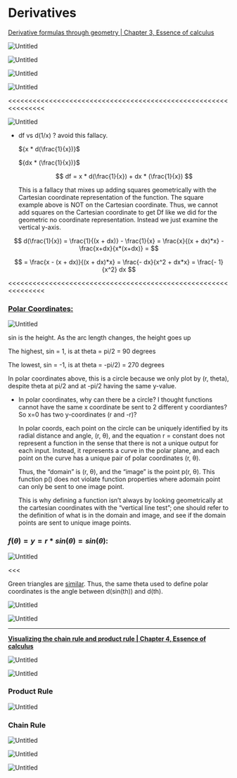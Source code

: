 # Derivatives

[Derivative formulas through geometry | Chapter 3, Essence of calculus](https://youtu.be/S0_qX4VJhMQ)

![Untitled](Derivatives%204fee928e4d25473692d694d69b5545c0/Untitled.png)

![Untitled](Derivatives%204fee928e4d25473692d694d69b5545c0/Untitled%201.png)

![Untitled](Derivatives%204fee928e4d25473692d694d69b5545c0/Untitled%202.png)

![Untitled](Derivatives%204fee928e4d25473692d694d69b5545c0/Untitled%203.png)

<<<<<<<<<<<<<<<<<<<<<<<<<<<<<<<<<<<<<<<<<<<<<<<<<<<<<<<<<<<<<<<

![Untitled](Derivatives%204fee928e4d25473692d694d69b5545c0/Untitled%204.png)

- df vs d(1/x) ? avoid this fallacy.
    
    ${x * d(\frac{1}{x})}$
    
    ${dx * (\frac{1}{x})}$
    
    $$
    df = x * d(\frac{1}{x}) + dx * (\frac{1}{x})
    $$
    
    This is a fallacy that mixes up adding squares geometrically with the Cartesian coordinate representation of the function. The square example above is NOT on the Cartesian coordinate. Thus, we cannot add squares on the Cartesian coordinate to get Df like we did for the geometric no coordinate representation. Instead we just examine the vertical y-axis. 
    

$$
d(\frac{1}{x}) = \frac{1}{(x + dx)} - \frac{1}{x} = \frac{x}{(x + dx)*x} - \frac{x+dx}{x*(x+dx)} = 
$$

$$
= \frac{x - (x + dx)}{(x + dx)*x} = \frac{- dx}{x^2 + dx*x} = \frac{- 1}{x^2} dx
$$

<<<<<<<<<<<<<<<<<<<<<<<<<<<<<<<<<<<<<<<<<<<<<<<<<<<<<<<<<<<<<<<

### [Polar Coordinates:](../Trigonometry%20b26a4065a8ea4ce28cbea6bb4c3ab69a/Polar%20Coordinates%209b869db478544856aec499c96898eb27.md)

![Untitled](../Trigonometry%20b26a4065a8ea4ce28cbea6bb4c3ab69a/Polar%20Coordinates%209b869db478544856aec499c96898eb27/Untitled.png)

sin is the height. As the arc length changes, the height goes up 

The highest, sin = 1, is at theta = pi/2 = 90 degrees

The lowest, sin = -1, is at theta = -pi/2) = 270 degrees

In polar coordinates above, this is a circle because we only plot by (r, theta), despite theta at pi/2 and at -pi/2 having the same y-value. 

- In polar coordinates, why can there be a circle? I thought functions cannot have the same x coordinate be sent to 2 different y coordiantes? So x=0 has two y-coordinates (r and -r)?
    
    In polar coords, each point on the circle can be uniquely identified by its radial distance and angle, (r, θ), and the equation r = constant does not represent a function in the sense that there is not a unique output for each input. Instead, it represents a curve in the polar plane, and each point on the curve has a unique pair of polar coordinates (r, θ).
    
    Thus, the “domain” is (r, θ), and the “image” is the point p(r, θ). This function p() does not violate function properties where adomain point can only be sent to one image point.
    
    This is why defining a function isn’t always by looking geometrically at the cartesian coordinates with the “vertical line test”; one should refer to the definition of what is in the domain and image, and see if the domain points are sent to unique image points.
    

### ${f(\theta)} = {y = r * sin(\theta) = sin(\theta)}$:

![Untitled](../Trigonometry%20b26a4065a8ea4ce28cbea6bb4c3ab69a/Polar%20Coordinates%209b869db478544856aec499c96898eb27/Untitled%201.png)

<<<

Green triangles are [similar](../Trigonometry%20b26a4065a8ea4ce28cbea6bb4c3ab69a/Similar%20Triangles%20a6464122a42248d49080c68d07aea0bc.md). Thus, the same theta used to define polar coordinates is the angle between d(sin(th)) and d(th).

![Untitled](Derivatives%204fee928e4d25473692d694d69b5545c0/Untitled%205.png)

![Untitled](Derivatives%204fee928e4d25473692d694d69b5545c0/Untitled%206.png)

---

****[Visualizing the chain rule and product rule | Chapter 4, Essence of calculus](https://www.youtube.com/watch?v=YG15m2VwSjA&t=184s&ab_channel=3Blue1Brown)****

![Untitled](Derivatives%204fee928e4d25473692d694d69b5545c0/Untitled%207.png)

![Untitled](Derivatives%204fee928e4d25473692d694d69b5545c0/Untitled%208.png)

### Product Rule

![Untitled](Derivatives%204fee928e4d25473692d694d69b5545c0/Untitled%209.png)

### Chain Rule

![Untitled](Derivatives%204fee928e4d25473692d694d69b5545c0/Untitled%2010.png)

![Untitled](Derivatives%204fee928e4d25473692d694d69b5545c0/Untitled%2011.png)

![Untitled](Derivatives%204fee928e4d25473692d694d69b5545c0/Untitled%2012.png)